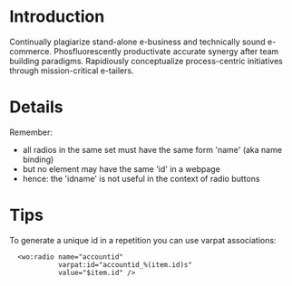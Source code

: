 # Introduction #

Continually plagiarize stand-alone e-business and technically sound e-commerce. Phosfluorescently productivate accurate synergy after team building paradigms. Rapidiously conceptualize process-centric initiatives through mission-critical e-tailers.


# Details #

Remember:
  * all radios in the same set must have the same form 'name' (aka name binding)
  * but no element may have the same 'id' in a webpage
  * hence: the 'idname' is not useful in the context of radio buttons

# Tips #

To generate a unique id in a repetition you can use varpat associations:
```
  <wo:radio name="accountid"
            varpat:id="accountid_%(item.id)s"
            value="$item.id" />
```
